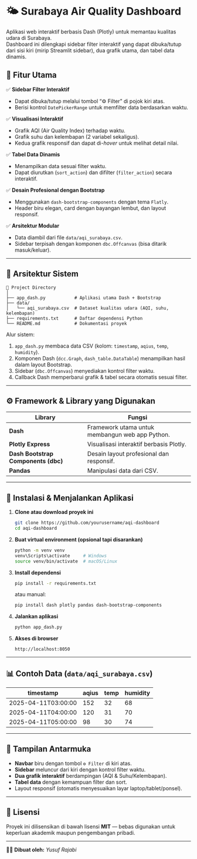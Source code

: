 
# 🌤️ Surabaya Air Quality Dashboard

Aplikasi web interaktif berbasis Dash (Plotly) untuk memantau kualitas udara di Surabaya.  
Dashboard ini dilengkapi sidebar filter interaktif yang dapat dibuka/tutup dari sisi kiri (mirip Streamlit sidebar), dua grafik utama, dan tabel data dinamis.



## 🚀 Fitur Utama

✅ **Sidebar Filter Interaktif**
- Dapat dibuka/tutup melalui tombol “⚙️ Filter” di pojok kiri atas.
- Berisi kontrol `DatePickerRange` untuk memfilter data berdasarkan waktu.

✅ **Visualisasi Interaktif**
- Grafik AQI (Air Quality Index) terhadap waktu.
- Grafik suhu dan kelembapan (2 variabel sekaligus).
- Kedua grafik responsif dan dapat di-*hover* untuk melihat detail nilai.

✅ **Tabel Data Dinamis**
- Menampilkan data sesuai filter waktu.
- Dapat diurutkan (`sort_action`) dan difilter (`filter_action`) secara interaktif.

✅ **Desain Profesional dengan Bootstrap**
- Menggunakan `dash-bootstrap-components` dengan tema `Flatly`.
- Header biru elegan, card dengan bayangan lembut, dan layout responsif.

✅ **Arsitektur Modular**
- Data diambil dari file `data/aqi_surabaya.csv`.
- Sidebar terpisah dengan komponen `dbc.Offcanvas` (bisa ditarik masuk/keluar).

---

## 🧠 Arsitektur Sistem

```
📂 Project Directory
│
├── app_dash.py           # Aplikasi utama Dash + Bootstrap
├── data/
│   └── aqi_surabaya.csv  # Dataset kualitas udara (AQI, suhu, kelembapan)
├── requirements.txt      # Daftar dependensi Python
└── README.md             # Dokumentasi proyek
```


Alur sistem:
1. `app_dash.py` membaca data CSV (kolom: `timestamp`, `aqius`, `temp`, `humidity`).
2. Komponen Dash (`dcc.Graph`, `dash_table.DataTable`) menampilkan hasil dalam layout Bootstrap.
3. Sidebar (`dbc.Offcanvas`) menyediakan kontrol filter waktu.
4. Callback Dash memperbarui grafik & tabel secara otomatis sesuai filter.

---

## ⚙️ Framework & Library yang Digunakan

| Library | Fungsi |
|----------|---------|
| **Dash** | Framework utama untuk membangun web app Python. |
| **Plotly Express** | Visualisasi interaktif berbasis Plotly. |
| **Dash Bootstrap Components (dbc)** | Desain layout profesional dan responsif. |
| **Pandas** | Manipulasi data dari CSV. |

---

## 🧩 Instalasi & Menjalankan Aplikasi

1. **Clone atau download proyek ini**
   ```bash
   git clone https://github.com/yourusername/aqi-dashboard
   cd aqi-dashboard

2. **Buat virtual environment (opsional tapi disarankan)**

   ```bash
   python -m venv venv
   venv\Scripts\activate     # Windows
   source venv/bin/activate  # macOS/Linux
   ```

3. **Install dependensi**

   ```bash
   pip install -r requirements.txt
   ```

   atau manual:

   ```bash
   pip install dash plotly pandas dash-bootstrap-components
   ```

4. **Jalankan aplikasi**

   ```bash
   python app_dash.py
   ```

5. **Akses di browser**

   ```
   http://localhost:8050
   ```

---

## 📊 Contoh Data (`data/aqi_surabaya.csv`)

| timestamp           | aqius | temp | humidity |
| ------------------- | ----- | ---- | -------- |
| 2025-04-11T03:00:00 | 152   | 32   | 68       |
| 2025-04-11T04:00:00 | 120   | 31   | 70       |
| 2025-04-11T05:00:00 | 98    | 30   | 74       |

---

## 🌈 Tampilan Antarmuka

* **Navbar** biru dengan tombol `⚙️ Filter` di kiri atas.
* **Sidebar** meluncur dari kiri dengan kontrol filter waktu.
* **Dua grafik interaktif** berdampingan (AQI & Suhu/Kelembapan).
* **Tabel data** dengan kemampuan filter dan sort.
* Layout responsif (otomatis menyesuaikan layar laptop/tablet/ponsel).

---

## 📜 Lisensi

Proyek ini dilisensikan di bawah lisensi **MIT** — bebas digunakan untuk keperluan akademik maupun pengembangan pribadi.

---

👨‍💻 **Dibuat oleh:**
*Yusuf Rajabi*



